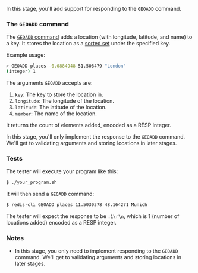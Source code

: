 In this stage, you'll add support for responding to the `GEOADD` command.

### The `GEOADD` command

The [`GEOADD` command](https://redis.io/docs/latest/commands/geoadd/) adds a location (with longitude, latitude, and name) to a key. It stores the location as a [sorted set](https://redis.io/docs/latest/develop/data-types/sorted-sets/) under the specified key.

Example usage:

```bash
> GEOADD places -0.0884948 51.506479 "London"
(integer) 1
```

The arguments `GEOADD` accepts are:

1. `key`: The key to store the location in.
2. `longitude`: The longitude of the location.
3. `latitude`: The latitude of the location.
4. `member`: The name of the location.

It returns the count of elements added, encoded as a RESP Integer.

In this stage, you'll only implement the response to the `GEOADD` command. We'll get to validating arguments and storing locations in later stages.

### Tests

The tester will execute your program like this:

```bash
$ ./your_program.sh
```

It will then send a `GEOADD` command:

```bash
$ redis-cli GEOADD places 11.5030378 48.164271 Munich
```

The tester will expect the response to be `:1\r\n`, which is 1 (number of locations added) encoded as a RESP integer.

### Notes

- In this stage, you only need to implement responding to the `GEOADD` command. We'll get to validating arguments and storing locations in later stages.
